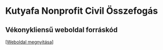 
# Kutyafa Nonprofit Civil Összefogás 
## Vékonykliensű weboldal forráskód
[[Weboldal megnyitása](http://ec2-16-16-141-119.eu-north-1.compute.amazonaws.com/index.php)]

